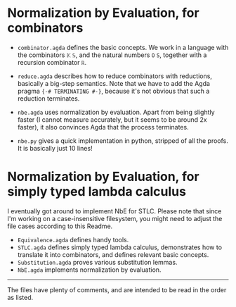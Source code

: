 # Normalization by Evaluation, for combinators

- `combinator.agda` defines the basic concepts. We work in a language
with the combinators `𝕂` `𝕊`, and the natural numbers `O` `S`, together
with a recursion combinator `ℝ`.
- `reduce.agda` describes how to reduce combinators with reductions,
basically a big-step semantics. Note that we have to add the Agda pragma
`{-# TERMINATING #-}`, because it's not obvious that such a reduction
terminates.
- `nbe.agda` uses normalization by evaluation. Apart from being slightly faster
(I cannot measure accurately, but it seems to be around 2x faster), it also
convinces Agda that the process terminates.

- `nbe.py` gives a quick implementation in python, stripped of all the
proofs. It is basically just 10 lines!

# Normalization by Evaluation, for simply typed lambda calculus

I eventually got around to implement NbE for STLC. Please note that
since I'm working on a case-insensitive filesystem, you might need to
adjust the file cases according to this Readme.

- `Equivalence.agda` defines handy tools.
- `STLC.agda` defines simply typed lambda calculus, demonstrates how to
translate it into combinators, and defines relevant basic concepts.
- `Substitution.agda` proves various substitution lemmas.
- `NbE.agda` implements normalization by evaluation.

--------

The files have plenty of comments, and are intended to be read in
the order as listed.
